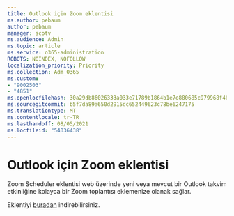 ```yaml
---
title: Outlook için Zoom eklentisi
ms.author: pebaum
author: pebaum
manager: scotv
ms.audience: Admin
ms.topic: article
ms.service: o365-administration
ROBOTS: NOINDEX, NOFOLLOW
localization_priority: Priority
ms.collection: Adm_O365
ms.custom:
- "9002503"
- "4851"
ms.openlocfilehash: 30a29db86026333a033e71789b1864b1e7e880685c979968f467ef26f7fdc485
ms.sourcegitcommit: b5f7da89a650d2915dc652449623c78be6247175
ms.translationtype: MT
ms.contentlocale: tr-TR
ms.lasthandoff: 08/05/2021
ms.locfileid: "54036438"
---
```

# <a name="zoom-add-in-for-outlook"></a>Outlook için Zoom eklentisi

Zoom Scheduler eklentisi web üzerinde yeni veya mevcut bir Outlook takvim etkinliğine kolayca bir Zoom toplantısı eklemenize olanak sağlar.

Eklentiyi [buradan](https://go.microsoft.com/fwlink/?linkid=2126413) indirebilirsiniz.
 
